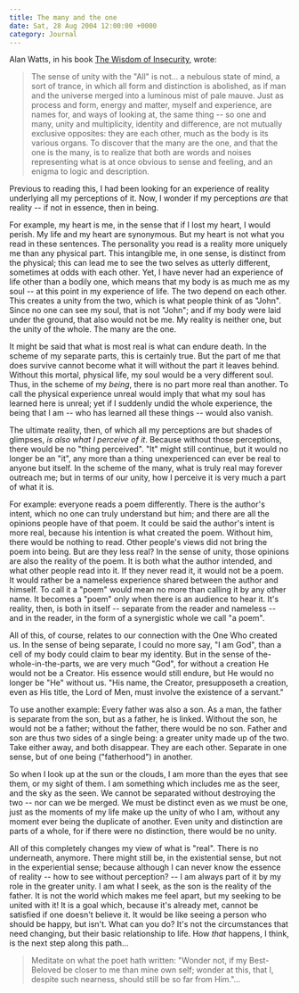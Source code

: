 ```yaml
---
title: The many and the one
date: Sat, 28 Aug 2004 12:00:00 +0000
category: Journal
---
```


Alan Watts, in his book [The Wisdom of Insecurity](http://www.amazon.com/exec/obidos/tg/detail/-/0394704681/qid=1093753840/sr=8-1/ref=sr_8_xs_ap_i1_xgl14/102-6635401-8402514?v=glance&s=books&n=507846), wrote:

> The sense of unity with the "All" is not... a nebulous state of mind,
> a sort of trance, in which all form and distinction is abolished, as
> if man and the universe merged into a luminous mist of pale mauve.
> Just as process and form, energy and matter, myself and experience,
> are names for, and ways of looking at, the same thing -- so one and
> many, unity and multiplicity, identity and difference, are not
> mutually exclusive opposites: they are each other, much as the body is
> its various organs.  To discover that the many are the one, and that
> the one is the many, is to realize that both are words and noises
> representing what is at once obvious to sense and feeling, and an
> enigma to logic and description.

Previous to reading this, I had been looking for an experience of
reality underlying all my perceptions of it.  Now, I wonder if my
perceptions *are* that reality -- if not in essence, then in being.

For example, my heart is me, in the sense that if I lost my heart, I
would perish.  My life and my heart are synonymous.  But my heart is not
what you read in these sentences.  The personality you read is a reality
more uniquely me than any physical part.  This intangible me, in one
sense, is distinct from the physical; this can lead me to see the two
selves as utterly different, sometimes at odds with each other.  Yet, I
have never had an experience of life other than a bodily one, which
means that my body is as much me as my soul -- at this point in my
experience of life.  The two depend on each other.  This creates a unity
from the two, which is what people think of as "John".  Since no one can
see my soul, that is not "John"; and if my body were laid under the
ground, that also would not be me.  My reality is neither one, but the
unity of the whole.  The many are the one.

It might be said that what is most real is what can endure death.  In
the scheme of my separate parts, this is certainly true.  But the part
of me that does survive cannot become what it will without the part it
leaves behind.  Without this mortal, physical life, my soul would be a
very different soul.  Thus, in the scheme of my *being*, there is no part
more real than another.  To call the physical experience unreal would
imply that what my soul has learned here is unreal; yet if I suddenly
undid the whole experience, the being that I am -- who has learned all
these things -- would also vanish.

The ultimate reality, then, of which all my perceptions are but shades
of glimpses, *is also what I perceive of it*.  Because without those
perceptions, there would be no "thing perceived".  "It" might still
continue, but it would no longer be an "it", any more than a thing
unexperienced can ever be real to anyone but itself.  In the scheme of
the many, what is truly real may forever outreach me; but in terms of
our unity, how I perceive it is very much a part of what it is.

For example: everyone reads a poem differently.  There is the author's
intent, which no one can truly understand but him; and there are all the
opinions people have of that poem.  It could be said the author's intent
is more real, because his intention is what created the poem.  Without
him, there would be nothing to read.  Other people's views did not bring
the poem into being.  But are they less real?  In the sense of unity,
those opinions are also the reality of the poem.  It is both what the
author intended, and what other people read into it.  If they never read
it, it would not be a poem.  It would rather be a nameless experience
shared between the author and himself.  To call it a "poem" would mean
no more than calling it by any other name.  It becomes a "poem" only
when there is an audience to hear it.  It's reality, then, is both in
itself -- separate from the reader and nameless -- and in the reader, in
the form of a synergistic whole we call "a poem".

All of this, of course, relates to our connection with the One Who
created us.  In the sense of being separate, I could no more say, "I am
God", than a cell of my body could claim to bear my identity.  But in
the sense of the-whole-in-the-parts, we are very much "God", for without
a creation He would not be a Creator.  His essence would still endure,
but He would no longer be "He" without us.  "His name, the Creator,
presupposeth a creation, even as His title, the Lord of Men, must
involve the existence of a servant."

To use another example: Every father was also a son.  As a man, the
father is separate from the son, but as a father, he is linked.  Without
the son, he would not be a father; without the father, there would be no
son.  Father and son are thus two sides of a single being: a greater
unity made up of the two.  Take either away, and both disappear.  They
are each other.  Separate in one sense, but of one being ("fatherhood")
in another.

So when I look up at the sun or the clouds, I am more than the eyes that
see them, or my sight of them.  I am something which includes me as the
seer, and the sky as the seen.  We cannot be separated without
destroying the two -- nor can we be merged.  We must be distinct even as
we must be one, just as the moments of my life make up the unity of who
I am, without any moment ever being the duplicate of another.  Even
unity and distinction are parts of a whole, for if there were no
distinction, there would be no unity.

All of this completely changes my view of what is "real".  There is no
underneath, anymore.  There might still be, in the existential sense,
but not in the experiential sense; because although I can never know the
essence of reality -- how to see without perception? -- I am always part
of it by my role in the greater unity.  I am what I seek, as the son is
the reality of the father.  It is not the world which makes me feel
apart, but my seeking to be united with it!  It is a goal which, because
it's already met, cannot be satisfied if one doesn't believe it.  It
would be like seeing a person who should be happy, but isn't.  What can
you do?  It's not the circumstances that need changing, but their basic
relationship to life.  How *that* happens, I think, is the next step along
this path...

> Meditate on what the poet hath written: "Wonder not, if my
> Best-Beloved be closer to me than mine own self; wonder at this, that
> I, despite such nearness, should still be so far from Him."...


